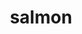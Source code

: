 ---
title: "salmon"
layout: cache
categories: [package, develop]
meta: {"versions": ["1.10.2"], "compilers": ["gcc@=7.3.1"], "oss": ["amzn2"], "platforms": ["linux"], "targets": ["aarch64", "neoverse_n1", "x86_64_v3"], "stacks": ["aws-isc", "aws-isc-aarch64", "root"], "num_specs": 13, "num_specs_by_stack": {"aws-isc-aarch64": 9, "root": 13, "aws-isc": 4}}
spec_details: [{"hash": "wcrmsoyglyqrd5wflnklwk65jnk5o2xx", "compiler": "gcc@=7.3.1", "versions": ["1.10.2"], "os": "amzn2", "platform": "linux", "target": "aarch64", "variants": ["build_system=cmake", "build_type=RELEASE", "generator=make", "~ipo", "patches=8eca200"], "stacks": ["aws-isc-aarch64", "root"], "size": "-", "tarball": "https://binaries.spack.io/develop/build_cache/linux-amzn2-aarch64/gcc-7.3.1/salmon-1.10.2/linux-amzn2-aarch64-gcc-7.3.1-salmon-1.10.2-wcrmsoyglyqrd5wflnklwk65jnk5o2xx.spack"}, {"hash": "qsg6mrzf6znxel3keddfkkkty3fdid6s", "compiler": "gcc@=7.3.1", "versions": ["1.10.2"], "os": "amzn2", "platform": "linux", "target": "aarch64", "variants": ["build_system=cmake", "build_type=RELEASE", "generator=make", "~ipo", "patches=8eca200"], "stacks": ["aws-isc-aarch64", "root"], "size": "-", "tarball": "https://binaries.spack.io/develop/build_cache/linux-amzn2-aarch64/gcc-7.3.1/salmon-1.10.2/linux-amzn2-aarch64-gcc-7.3.1-salmon-1.10.2-qsg6mrzf6znxel3keddfkkkty3fdid6s.spack"}, {"hash": "3mq2xhdrydtfmy65zis2jcxg4fhthayr", "compiler": "gcc@=7.3.1", "versions": ["1.10.2"], "os": "amzn2", "platform": "linux", "target": "aarch64", "variants": ["build_system=cmake", "build_type=RELEASE", "generator=make", "~ipo", "patches=8eca200"], "stacks": ["aws-isc-aarch64", "root"], "size": "-", "tarball": "https://binaries.spack.io/develop/build_cache/linux-amzn2-aarch64/gcc-7.3.1/salmon-1.10.2/linux-amzn2-aarch64-gcc-7.3.1-salmon-1.10.2-3mq2xhdrydtfmy65zis2jcxg4fhthayr.spack"}, {"hash": "n27covf4bmfecscxexqpva7yvx4kobls", "compiler": "gcc@=7.3.1", "versions": ["1.10.2"], "os": "amzn2", "platform": "linux", "target": "aarch64", "variants": ["build_system=cmake", "build_type=RELEASE", "generator=make", "~ipo", "patches=8eca200"], "stacks": ["aws-isc-aarch64", "root"], "size": "-", "tarball": "https://binaries.spack.io/develop/build_cache/linux-amzn2-aarch64/gcc-7.3.1/salmon-1.10.2/linux-amzn2-aarch64-gcc-7.3.1-salmon-1.10.2-n27covf4bmfecscxexqpva7yvx4kobls.spack"}, {"hash": "vjpmfmxbrmvwhiio5cgxd6raynheawrh", "compiler": "gcc@=7.3.1", "versions": ["1.10.2"], "os": "amzn2", "platform": "linux", "target": "aarch64", "variants": ["build_system=cmake", "build_type=RELEASE", "generator=make", "~ipo", "patches=8eca200"], "stacks": ["aws-isc-aarch64", "root"], "size": "-", "tarball": "https://binaries.spack.io/develop/build_cache/linux-amzn2-aarch64/gcc-7.3.1/salmon-1.10.2/linux-amzn2-aarch64-gcc-7.3.1-salmon-1.10.2-vjpmfmxbrmvwhiio5cgxd6raynheawrh.spack"}, {"hash": "srvo5qeh5bqjgmq7o3ahjke27tmrslpw", "compiler": "gcc@=7.3.1", "versions": ["1.10.2"], "os": "amzn2", "platform": "linux", "target": "neoverse_n1", "variants": ["build_system=cmake", "build_type=RELEASE", "generator=make", "~ipo", "patches=8eca200"], "stacks": ["aws-isc-aarch64", "root"], "size": "-", "tarball": "https://binaries.spack.io/develop/build_cache/linux-amzn2-neoverse_n1/gcc-7.3.1/salmon-1.10.2/linux-amzn2-neoverse_n1-gcc-7.3.1-salmon-1.10.2-srvo5qeh5bqjgmq7o3ahjke27tmrslpw.spack"}, {"hash": "4dglju6wnk4uuzg3ifbiiq5jd7qefs55", "compiler": "gcc@=7.3.1", "versions": ["1.10.2"], "os": "amzn2", "platform": "linux", "target": "neoverse_n1", "variants": ["build_system=cmake", "build_type=RELEASE", "generator=make", "~ipo", "patches=8eca200"], "stacks": ["aws-isc-aarch64", "root"], "size": "-", "tarball": "https://binaries.spack.io/develop/build_cache/linux-amzn2-neoverse_n1/gcc-7.3.1/salmon-1.10.2/linux-amzn2-neoverse_n1-gcc-7.3.1-salmon-1.10.2-4dglju6wnk4uuzg3ifbiiq5jd7qefs55.spack"}, {"hash": "xaqpfde33o6frn4l4uejeol3lwjp7fo5", "compiler": "gcc@=7.3.1", "versions": ["1.10.2"], "os": "amzn2", "platform": "linux", "target": "neoverse_n1", "variants": ["build_system=cmake", "build_type=RELEASE", "generator=make", "~ipo", "patches=8eca200"], "stacks": ["aws-isc-aarch64", "root"], "size": "-", "tarball": "https://binaries.spack.io/develop/build_cache/linux-amzn2-neoverse_n1/gcc-7.3.1/salmon-1.10.2/linux-amzn2-neoverse_n1-gcc-7.3.1-salmon-1.10.2-xaqpfde33o6frn4l4uejeol3lwjp7fo5.spack"}, {"hash": "p3pq43chv5eov7wsc4ml472wdqz23m2x", "compiler": "gcc@=7.3.1", "versions": ["1.10.2"], "os": "amzn2", "platform": "linux", "target": "neoverse_n1", "variants": ["build_system=cmake", "build_type=RELEASE", "generator=make", "~ipo", "patches=8eca200"], "stacks": ["aws-isc-aarch64", "root"], "size": "-", "tarball": "https://binaries.spack.io/develop/build_cache/linux-amzn2-neoverse_n1/gcc-7.3.1/salmon-1.10.2/linux-amzn2-neoverse_n1-gcc-7.3.1-salmon-1.10.2-p3pq43chv5eov7wsc4ml472wdqz23m2x.spack"}, {"hash": "r3bauyohmahkky2zmaov4gy6dojbyia2", "compiler": "gcc@=7.3.1", "versions": ["1.10.2"], "os": "amzn2", "platform": "linux", "target": "x86_64_v3", "variants": ["build_system=cmake", "build_type=RELEASE", "generator=make", "~ipo", "patches=8eca200"], "stacks": ["aws-isc", "root"], "size": "-", "tarball": "https://binaries.spack.io/develop/build_cache/linux-amzn2-x86_64_v3/gcc-7.3.1/salmon-1.10.2/linux-amzn2-x86_64_v3-gcc-7.3.1-salmon-1.10.2-r3bauyohmahkky2zmaov4gy6dojbyia2.spack"}, {"hash": "hawxkldvmgbksxacyldth4bjknjb43ip", "compiler": "gcc@=7.3.1", "versions": ["1.10.2"], "os": "amzn2", "platform": "linux", "target": "x86_64_v3", "variants": ["build_system=cmake", "build_type=RELEASE", "generator=make", "~ipo", "patches=8eca200"], "stacks": ["aws-isc", "root"], "size": "-", "tarball": "https://binaries.spack.io/develop/build_cache/linux-amzn2-x86_64_v3/gcc-7.3.1/salmon-1.10.2/linux-amzn2-x86_64_v3-gcc-7.3.1-salmon-1.10.2-hawxkldvmgbksxacyldth4bjknjb43ip.spack"}, {"hash": "knobq7tlupmkgomcyae3hmke6sqajced", "compiler": "gcc@=7.3.1", "versions": ["1.10.2"], "os": "amzn2", "platform": "linux", "target": "x86_64_v3", "variants": ["build_system=cmake", "build_type=RELEASE", "generator=make", "~ipo", "patches=8eca200"], "stacks": ["aws-isc", "root"], "size": "-", "tarball": "https://binaries.spack.io/develop/build_cache/linux-amzn2-x86_64_v3/gcc-7.3.1/salmon-1.10.2/linux-amzn2-x86_64_v3-gcc-7.3.1-salmon-1.10.2-knobq7tlupmkgomcyae3hmke6sqajced.spack"}, {"hash": "h6q7wcmnmdpff7py4nika2hd644d6uw6", "compiler": "gcc@=7.3.1", "versions": ["1.10.2"], "os": "amzn2", "platform": "linux", "target": "x86_64_v3", "variants": ["build_system=cmake", "build_type=RELEASE", "generator=make", "~ipo", "patches=8eca200"], "stacks": ["aws-isc", "root"], "size": "-", "tarball": "https://binaries.spack.io/develop/build_cache/linux-amzn2-x86_64_v3/gcc-7.3.1/salmon-1.10.2/linux-amzn2-x86_64_v3-gcc-7.3.1-salmon-1.10.2-h6q7wcmnmdpff7py4nika2hd644d6uw6.spack"}]
---